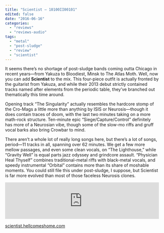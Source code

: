 ```yaml
---
title: "Scientist – 10100II00101"
edited: false
date: "2016-06-16"
categories:
  - "reviews"
  - "reviews-audio"
tags:
  - "metal"
  - "post-sludge"
  - "review"
  - "scientist"
---
```


It seems there’s no shortage of post-sludge bands coming outta Chicago in recent years—from Yakuza to Bloodiest, Minsk to The Atlas Moth. Well, now you can add **Scientist** to the mix. This four-piece outfit is actually fronted by the guitarist from Yakuza, and while their 2013 debut strictly contained tracks named after elements from the periodic table, they’ve branched out thematically this time around.

Opening track “The Singularity” actually resembles the hardcore stomp of the Cro-Mags a little more than anything by ISIS or Neurosis—though it does contain traces of doom, with the last two minutes taking on a more math-rock structure. Ten-minute epic “Siege/Capture/Control” definitely has more of a Neurosian vibe, though some of the slow-mo riffs and gruff vocal barks also bring Crowbar to mind.

There aren’t a whole lot of really long songs here, but there’s a lot of songs, period—11 tracks in all, spanning over 62 minutes. We get a few more mellow passages, and even some clean vocals, on “The Lighthouse,” while “Gravity Well” is equal parts jazz odyssey and grindcore assault. “Physician Heal Thyself” combines traditional-metal riffs with black-metal vocals, and speedy instrumental “Orbital” contains more than its share of moshable moments. You could still file this under post-sludge, I suppose, but Scientist is far more evolved than most of those faceless Neurosis clones.

<iframe style="border: 0; width: 100%; height: 120px;" src="https://bandcamp.com/EmbeddedPlayer/album=1884455913/size=large/bgcol=ffffff/linkcol=0687f5/tracklist=false/artwork=small/transparent=true/" width="300" height="150" seamless=""><a href="http://scientistchicago.bandcamp.com/album/10100ii00101">10100II00101 by Scientist</a></iframe>

[scientist.hellcomeshome.com](http://scientist.hellcomeshome.com/)
